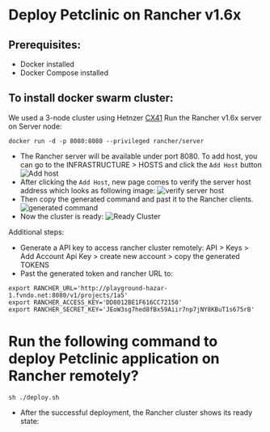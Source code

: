 # Deploy Petclinic on Rancher v1.6x

## Prerequisites:
- Docker installed
- Docker Compose installed

## To install docker swarm cluster:
We used a 3-node cluster using Hetnzer [CX41](https://www.hetzner.com/cloud)
Run the Rancher v1.6x server on Server node: 
```shell
docker run -d -p 8080:8080 --privileged rancher/server
```

- The Rancher server will be available under port 8080. To add host, you can go to the INFRASTRUCTURE > HOSTS and click the `Add Host` button
![Add host](https://github.com/AzarguNazari/modifed-petclinic-application/blob/master/media/add-post.png?raw=true)
- After clicking the `Add Host`, new page comes to verify the server host address which looks as following image:
![verify server host](https://github.com/AzarguNazari/modifed-petclinic-application/blob/master/media/add-post-url.png?raw=true)
- Then copy the generated command and past it to the Rancher clients.
![generated command](https://github.com/AzarguNazari/modifed-petclinic-application/blob/master/media/copy-command.png?raw=true)
- Now the cluster is ready:
![Ready Cluster](https://github.com/AzarguNazari/modifed-petclinic-application/blob/master/media/added-hosts.png?raw=true)

Additional steps:
- Generate a API key to access rancher cluster remotely: API > Keys > Add Account Api Key > create new account > copy the generated TOKENS
- Past the generated token and rancher URL to: 
```shell
export RANCHER_URL='http://playground-hazar-1.fvndo.net:8080/v1/projects/1a5'
export RANCHER_ACCESS_KEY='DD8012BE1F616CC72150'
export RANCHER_SECRET_KEY='JEoW3sg7hed8fBx59Aiir7np7jNY8KBuT1s675rB'
```

# Run the following command to deploy Petclinic application on Rancher remotely?
```shell
sh ./deploy.sh
```

- After the successful deployment, the Rancher cluster shows its ready state:
![]()
